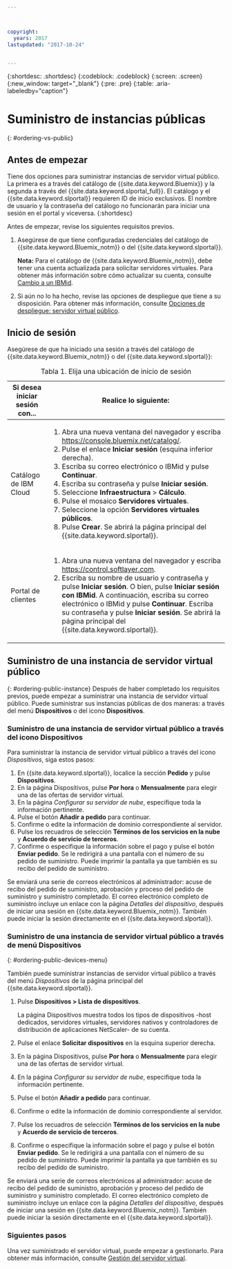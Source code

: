 ```yaml
---



copyright:
  years: 2017
lastupdated: "2017-10-24"


---
```


{:shortdesc: .shortdesc}
{:codeblock: .codeblock}
{:screen: .screen}
{:new_window: target="_blank"}
{:pre: .pre}
{:table: .aria-labeledby="caption"}

# Suministro de instancias públicas
{: #ordering-vs-public}

## Antes de empezar
Tiene dos opciones para suministrar instancias de servidor virtual público. La primera es a través del catálogo de {{site.data.keyword.Bluemix}} y la segunda a través del {{site.data.keyword.slportal_full}}. El catálogo y el {{site.data.keyword.slportal}} requieren ID de inicio exclusivos. El nombre de usuario y la contraseña del catálogo no funcionarán para iniciar una sesión en el portal y viceversa.
{:shortdesc}

Antes de empezar, revise los siguientes requisitos previos.

  1. Asegúrese de que tiene configuradas credenciales del catálogo de {{site.data.keyword.Bluemix_notm}} o del {{site.data.keyword.slportal}}. 
  
     **Nota:** Para el catálogo de {{site.data.keyword.Bluemix_notm}}, debe tener una cuenta actualizada para solicitar servidores virtuales. Para obtener más información sobre cómo actualizar su cuenta, consulte [Cambio a un IBMid](https://console.bluemix.net/docs/admin/softlayerlink.html).
  
  2. Si aún no lo ha hecho, revise las opciones de despliegue que tiene a su disposición. Para obtener más información, consulte [Opciones de despliegue: servidor virtual público](../vsi/vsi_public.html).

## Inicio de sesión 
Asegúrese de que ha iniciado una sesión a través del catálogo de {{site.data.keyword.Bluemix_notm}} o del {{site.data.keyword.slportal}}: 

  <table>
   <CAPTION>Tabla 1. Elija una ubicación de inicio de sesión</CAPTION>
   <THEAD>
   <TR>
   <th>Si desea iniciar sesión con...</th>
   <th>Realice lo siguiente:</th>
   </TR>
   </THEAD>
   <TBODY>
   <tr>
   <td>Catálogo de IBM Cloud</td>
   <td>
   <ol>
   <li>Abra una nueva ventana del navegador y escriba <a href="https://console.bluemix.net/catalog/">https://console.bluemix.net/catalog/</a>.</li>
   <li>Pulse el enlace <b>Iniciar sesión </b> (esquina inferior derecha). </li>
   <li>Escriba su correo electrónico o IBMid y pulse <b>Continuar</b>.</li>
   <li>Escriba su contraseña y pulse <b>Iniciar sesión</b>.</li>
   <li>Seleccione <b>Infraestructura</b> > <b>Cálculo</b>.</li>
   <li>Pulse el mosaico <b>Servidores virtuales</b>.</li>
   <li>Seleccione la opción <b>Servidores virtuales públicos</b>.</li>
   <li>Pulse <b>Crear</b>. Se abrirá la página principal del {{site.data.keyword.slportal}}.</li>
   </ol>
   </td>
   </tr>
   <tr>
   <td>Portal de clientes</td>
   <td>
   <ol>
   <li>Abra una nueva ventana del navegador y escriba <a href="https://control.softlayer.com">https://control.softlayer.com</a>.</li>
   <li>Escriba su nombre de usuario y contraseña y pulse <b>Iniciar sesión</b>. O bien, pulse <b>Iniciar sesión con IBMid</b>. A continuación, escriba su correo electrónico o IBMid y pulse <b>Continuar</b>. Escriba su contraseña y pulse <b>Iniciar sesión</b>. Se abrirá la página principal del {{site.data.keyword.slportal}}.</li>
   </ol>
   </td>
   </tr>
   </TBODY>
   </table>

## Suministro de una instancia de servidor virtual público
{: #ordering-public-instance}
Después de haber completado los requisitos previos, puede empezar a suministrar una instancia de servidor virtual público. Puede suministrar sus instancias públicas de dos maneras: a través del menú **Dispositivos** o del icono **Dispositivos**.

### Suministro de una instancia de servidor virtual público a través del icono Dispositivos
Para suministrar la instancia de servidor virtual público a través del icono *Dispositivos*, siga estos pasos:

1.  En {{site.data.keyword.slportal}}, localice la sección **Pedido** y pulse **Dispositivos**.
2.  En la página Dispositivos, pulse **Por hora** o **Mensualmente** para elegir una de las ofertas de servidor virtual.
3.  En la página *Configurar su servidor de nube*, especifique toda la información pertinente.
4.  Pulse el botón **Añadir a pedido** para continuar.
5.  Confirme o edite la información de dominio correspondiente al servidor.
5.  Pulse los recuadros de selección **Términos de los servicios en la nube** y **Acuerdo de servicio de terceros**.
6.  Confirme o especifique la información sobre el pago y pulse el botón **Enviar pedido**. Se le redirigirá a una pantalla con el número de su pedido de suministro. Puede imprimir la pantalla ya que también es su recibo del pedido de suministro.

 Se enviará una serie de correos electrónicos al administrador: acuse de recibo del pedido de suministro, aprobación y proceso del pedido de suministro y suministro completado. El correo electrónico completo de suministro incluye un enlace con la página *Detalles del dispositivo*, después de iniciar una sesión en {{site.data.keyword.Bluemix_notm}}. También puede iniciar la sesión directamente en el {{site.data.keyword.slportal}}.

### Suministro de una instancia de servidor virtual público a través de menú Dispositivos
{: #ordering-public-devices-menu}

También puede suministrar instancias de servidor virtual público a través del menú *Dispositivos* de la página principal del {{site.data.keyword.slportal}}. 

1. Pulse **Dispositivos > Lista de dispositivos**.

   La página Dispositivos muestra todos los tipos de dispositivos -host dedicados, servidores virtuales, servidores nativos y controladores de distribución de aplicaciones NetScaler- de su cuenta.
2. Pulse el enlace **Solicitar dispositivos** en la esquina superior derecha.
3. En la página Dispositivos, pulse **Por hora** o **Mensualmente** para elegir una de las ofertas de servidor virtual.
4. En la página *Configurar su servidor de nube*, especifique toda la información pertinente.
5. Pulse el botón **Añadir a pedido** para continuar.
6. Confirme o edite la información de dominio correspondiente al servidor.
7. Pulse los recuadros de selección **Términos de los servicios en la nube** y **Acuerdo de servicio de terceros**.
8. Confirme o especifique la información sobre el pago y pulse el botón **Enviar pedido**. Se le redirigirá a una pantalla con el número de su pedido de suministro. Puede imprimir la pantalla ya que también es su recibo del pedido de suministro.

Se enviará una serie de correos electrónicos al administrador: acuse de recibo del pedido de suministro, aprobación y proceso del pedido de suministro y suministro completado. El correo electrónico completo de suministro incluye un enlace con la página *Detalles del dispositivo*, después de iniciar una sesión en {{site.data.keyword.Bluemix_notm}}. También puede iniciar la sesión directamente en el {{site.data.keyword.slportal}}.

### Siguientes pasos
Una vez suministrado el servidor virtual, puede empezar a gestionarlo. Para obtener más información, consulte [Gestión del servidor virtual](../vsi/vsi_managing.html).
